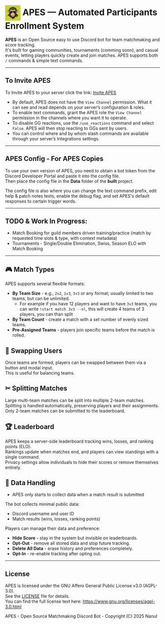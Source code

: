 ﻿# <img src="Assets/APES.png" width="50" style="vertical-align: middle;" alt="APES Logo"> APES — Automated Participants Enrollment System

**APES** is an Open Source easy to use Discord bot for team matchmaking and score tracking.  
It's built for gaming communities, tournaments (comming soon), and casual events, letting players quickly create and join matches.
APES supports both `/` commands & simple text commands.

---

## To Invite APES
To Invite APES to your server click the link: [Invite APES](https://discord.com/oauth2/authorize?client_id=1389232903539523594&permissions=2147502080&integration_type=0&scope=bot)
- By default, APES does not have the `View Channel` permission. What it can see and read depends on your server’s configuration & roles.
- To enable text commands, grant the APES role the `View Channel` permission in the channels where you want it to operate.
- To disable GG reactions, use the `/use_reactions` command and select `False`. APES will then stop reacting to GGs sent by users.
- You can control where and by whom slash commands are available through your server’s Integrations settings.

---

## APES Config - For APES Copies

To use your own version of APES, you need to obtain a bot token from the Discord Developer Portal and paste it into the config file.  
Then place the config file in the **Data** folder of the **built** project.

The config file is also where you can change the text command prefix, edit help & patch notes texts, enable the debug flag, and set APES's default responses to certain trigger words.

---

## TODO & Work In Progress:
- Match Booking for guild members driven training/practice (match by requested time slots & type, with context metadata) 
- Tournaments - Single/Double Elimination, Swiss, Season ELO with Match Booking

---

## 🎮 Match Types

APES supports several flexible formats:

- **By Team Size** - e.g., `2v2`, `1v3`, `3v3` or any format; usually limited to two teams, but can be unlimited.
    - For example if you have 12 players and want to have `3v3` teams, you can write `!start match 3v3 --nl`,
    this will create 4 teams of 3 players, you can than split 
- **By Team Count** - create a match with a set number of evenly sized teams.
- **Pre-Assigned Teams** - players join specific teams before the match is rolled.


## 🔄 Swapping Users

Once teams are formed, players can be swapped between them via a button and modal input.  
This is useful for balancing teams.


## ✂ Splitting Matches

Large multi-team matches can be split into multiple 2-team matches.  
Splitting is handled automatically, preserving players and their assignments.
Only 2-team matches can be submitted to the leaderboard.


## 🏆 Leaderboard

APES keeps a server-side leaderboard tracking wins, losses, and ranking points (ELO).  
Rankings update when matches end, and players can view standings with a single command.  
Privacy settings allow individuals to hide their scores or remove themselves entirely.


## 🔐 Data Handling

* APES only starts to collect data when a match result is submitted

The bot collects minimal public data:
- Discord username and user ID
- Match results (wins, losses, ranking points)

Players can manage their data and preference:
- **Hide Score** - stay in the system but invisible on leaderboards.
- **Opt-Out** - remove all stored data and stop future tracking.
- **Delete All Data** - erase history and preferences completely.
- **Opt-In** - re-enable tracking after opting out.

---

## License

APES is licensed under the GNU Affero General Public License v3.0 (AGPL-3.0).  
See the [LICENSE](LICENSE) file for details.  
You can find the full license text here: https://www.gnu.org/licenses/agpl-3.0.html

APES - Open Source Matchmaking Discord Bot - Copyright (C) 2025  Nanul
